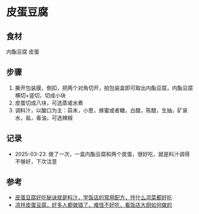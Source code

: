 # 皮蛋豆腐

## 食材

内酯豆腐 皮蛋

## 步骤

1. 撕开包装膜，倒扣，把两个对角切开，拍包装盒即可取出内酯豆腐，内酯豆腐横切+竖切，切成小块
2. 皮蛋切成八块，可选蒸或水煮
3. 调料汁，以酸口为主：蒜末，小葱，蜂蜜或者糖，白醋，陈醋，生抽，矿泉水，盐，香油，可选辣椒

## 记录

- 2025-03-23: 做了一次，一盒内酯豆腐和两个皮蛋，很好吃，就是料汁调得不够好，下次注意

## 参考

- [皮蛋豆腐好吃秘诀就是料汁，学饭店的常用配方，拌什么凉菜都好吃](https://b23.tv/7tboeAz)
- [凉拌皮蛋豆腐，好多人都做错了，难怪不好吃，看饭店大厨如何做的](https://b23.tv/Z2ANRAe)
